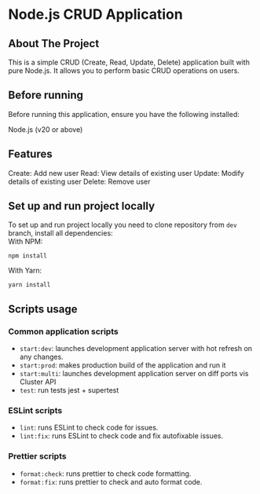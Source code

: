 # Node.js CRUD Application

## About The Project

This is a simple CRUD (Create, Read, Update, Delete) application built with pure Node.js. It allows you to perform basic CRUD operations on users.

## Before running
Before running this application, ensure you have the following installed:

Node.js (v20 or above)

## Features

Create: Add new user
Read: View details of existing user
Update: Modify details of existing user
Delete: Remove user

## Set up and run project locally

To set up and run project locally you need to clone repository from `dev` branch, install all dependencies:  
With NPM:

```
npm install
```

With Yarn:

```
yarn install
```
## Scripts usage

### Common application scripts

- `start:dev`: launches development application server with hot refresh on any changes.
- `start:prod`: makes production build of the application and run it
- `start:multi`: launches development application server on diff ports vis Cluster API
- `test`: run tests jest + supertest

### ESLint scripts

- `lint`: runs ESLint to check code for issues.
- `lint:fix`: runs ESLint to check code and fix autofixable issues.

### Prettier scripts

- `format:check`: runs prettier to check code formatting.
- `format:fix`: runs prettier to check and auto format code.
